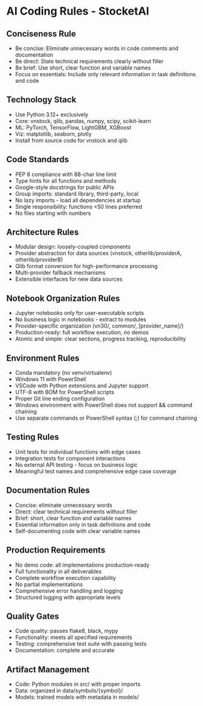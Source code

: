 # AI Coding Rules - StocketAI

## Conciseness Rule
- Be concise: Eliminate unnecessary words in code comments and documentation
- Be direct: State technical requirements clearly without filler
- Be brief: Use short, clear function and variable names
- Focus on essentials: Include only relevant information in task definitions and code

## Technology Stack
- Use Python 3.12+ exclusively
- Core: vnstock, qlib, pandas, numpy, scipy, scikit-learn
- ML: PyTorch, TensorFlow, LightGBM, XGBoost
- Viz: matplotlib, seaborn, plotly
- Install from source code for vnstock and qlib

## Code Standards
- PEP 8 compliance with 88-char line limit
- Type hints for all functions and methods
- Google-style docstrings for public APIs
- Group imports: standard library, third-party, local
- No lazy imports - load all dependencies at startup
- Single responsibility: functions <50 lines preferred
- No files starting with numbers

## Architecture Rules
- Modular design: loosely-coupled components
- Provider abstraction for data sources (vnstock, otherlib/providerA, otherlib/providerB)
- Qlib format conversion for high-performance processing
- Multi-provider fallback mechanisms
- Extensible interfaces for new data sources

## Notebook Organization Rules
- Jupyter notebooks only for user-executable scripts
- No business logic in notebooks - extract to modules
- Provider-specific organization (vn30/, common/, [provider_name]/)
- Production-ready: full workflow execution, no demos
- Atomic and simple: clear sections, progress tracking, reproducibility

## Environment Rules
- Conda mandatory (no venv/virtualenv)
- Windows 11 with PowerShell
- VSCode with Python extensions and Jupyter support
- UTF-8 with BOM for PowerShell scripts
- Proper Git line ending configuration
- Windows environment with PowerShell does not support && command chaining
- Use separate commands or PowerShell syntax (;) for command chaining

## Testing Rules
- Unit tests for individual functions with edge cases
- Integration tests for component interactions
- No external API testing - focus on business logic
- Meaningful test names and comprehensive edge case coverage

## Documentation Rules
- Concise: eliminate unnecessary words
- Direct: clear technical requirements without filler
- Brief: short, clear function and variable names
- Essential information only in task definitions and code
- Self-documenting code with clear variable names

## Production Requirements
- No demo code: all implementations production-ready
- Full functionality in all deliverables
- Complete workflow execution capability
- No partial implementations
- Comprehensive error handling and logging
- Structured logging with appropriate levels

## Quality Gates
- Code quality: passes flake8, black, mypy
- Functionality: meets all specified requirements
- Testing: comprehensive test suite with passing tests
- Documentation: complete and accurate

## Artifact Management
- Code: Python modules in src/ with proper imports
- Data: organized in data/symbols/{symbol}/
- Models: trained models with metadata in models/